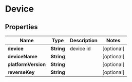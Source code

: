 
# Device

## Properties
Name | Type | Description | Notes
------------ | ------------- | ------------- | -------------
**device** | **String** | device id |  [optional]
**deviceName** | **String** |  |  [optional]
**platformVersion** | **String** |  |  [optional]
**reverseKey** | **String** |  |  [optional]



